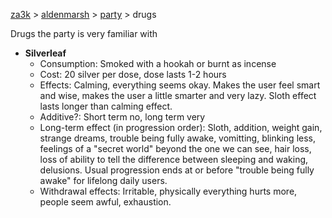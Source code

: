 [za3k](/) > [aldenmarsh](/aldenmarsh/) > [party](players1) > drugs

Drugs the party is very familiar with

- **Silverleaf**
    - Consumption: Smoked with a hookah or burnt as incense
    - Cost: 20 silver per dose, dose lasts 1-2 hours
    - Effects: Calming, everything seems okay. Makes the user feel smart and wise, makes the user a little smarter and very lazy. Sloth effect lasts longer than calming effect.
    - Additive?: Short term no, long term very
    - Long-term effect (in progression order): Sloth, addition, weight gain, strange dreams, trouble being fully awake, vomitting, blinking less, feelings of a "secret world" beyond the one we can see, hair loss, loss of ability to tell the difference between sleeping and waking, delusions. Usual progression ends at or before "trouble being fully awake" for lifelong daily users.
    - Withdrawal effects: Irritable, physically everything hurts more, people seem awful, exhaustion.
